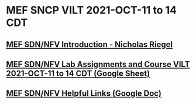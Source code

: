 #  MEF SNCP VILT 2021-OCT-11 to 14 CDT

## [MEF SDN/NFV Introduction - Nicholas Riegel](https://docs.google.com/presentation/d/1mwf5bOAcv3zAhE1sPzjZsh_SHO0lmRui_h29-LFybyg/edit?usp=sharing)

## [MEF SDN/NFV Lab Assignments and Course VILT 2021-OCT-11 to 14 CDT (Google Sheet)](https://docs.google.com/spreadsheets/d/1jsWmLgZhAx3zTKFAkkNXjW5QjwKQfS6Lp0aKbXwK3lM/edit?usp=sharing)

## [MEF SDN/NFV Helpful Links (Google Doc)](https://docs.google.com/document/d/1ffU4yrveRXTvt78ybvI7ebdUJE8AG71mc1QIr9kg9DU/edit?usp=sharing)
